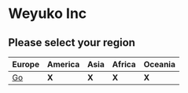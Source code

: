 # Weyuko Inc
## Please select your region

|Europe| America | Asia | Africa | Oceania
|--|--|--|--|--|
| [Go](https://weyuko.github.io/europe/index) | **X** | **X** | **X** | **X** |
